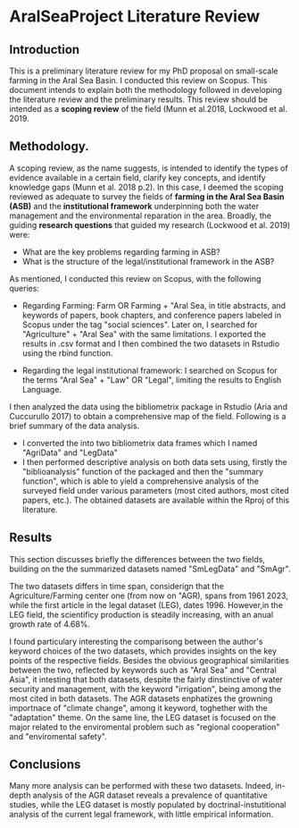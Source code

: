 # AralSeaProject Literature Review

## Introduction
This is a preliminary literature review for my PhD proposal on small-scale farming in the Aral Sea Basin. I conducted this review on Scopus. This document intends to explain both the methodology followed in developing the literature review and the preliminary results. This review should be intended as a **scoping review** of the field (Munn et al.2018, Lockwood et al. 2019.

## Methodology. 

A scoping review, as the name suggests, is intended to identify the types of evidence available in a certain field, clarify key concepts, and identify knowledge gaps (Munn et al. 2018 p.2). In this case, I deemed the scoping reviewed as adequate to survey the fields of **farming in the Aral Sea Basin (ASB)**  and the **institutional framework** underpinning both the water management and the environmental reparation in the area. Broadly, the guiding **research questions** that guided my research (Lockwood et al. 2019) were:

- What are the key problems regarding farming in ASB?
- What is the structure of the legal/institutional framework in the ASB?

As mentioned, I conducted this review on Scopus, with the following queries: 

- Regarding Farming: Farm OR Farming + "Aral Sea, in title abstracts, and keywords of papers, book chapters, and conference papers labeled in Scopus under the tag "social sciences". Later on, I searched for "Agriculture" + "Aral Sea" with the same limitations. I exported the results in .csv format and I then combined the two datasets in Rstudio using the rbind function.

- Regarding the legal institutional framework: I searched on Scopus for the terms "Aral Sea" + "Law" OR "Legal", limiting the results to English Language.

I then analyzed the data using the bibliometrix package in Rstudio (Aria and Cuccurullo 2017) to obtain a comprehensive map of the field. Following is a brief summary of the data analysis. 

- I converted the into two bibliometrix data frames which I named "AgriData" and "LegData"
- I then performed descriptive analysis on both data sets using, firstly the "biblioanalysis" function of the packaged and then the "summary function", which is able to yield a comprehensive analysis of the surveyed field under various parameters (most cited authors, most cited papers, etc.). The obtained datasets are available within the Rproj of this literature.

## Results

This section discusses briefly  the differences between the two fields, building on the the summarized datasets named "SmLegData" and "SmAgr".

The two datasets differs in time span, considerign that the Agriculture/Farming center one (from now on "AGR), spans from 1961 2023, while the first article in the legal dataset (LEG), dates 1996. However,in the LEG field, the scientificy production is steadily increasing, with an anual growth rate of 4.68%.

I found particulary interesting the comparisong between the author's keyword choices of the two datasets, which provides insights on the key points of the respective fields. Besides the obvious geographical similarities between the two, reflected by keywords such as "Aral Sea" and "Central Asia", it intesting that both datasets, despite the fairly dinstinctive of water security and management, with the keyword "irrigation", being among the most cited in both datasets. The AGR datasets enphatizes the growning importnace of "climate change", among it keyword, toghether with the "adaptation" theme. On the same line, the LEG dataset is focused on the major related to the enviromental problem such as "regional cooperation" and "enviromental safety". 

## Conclusions

Many more analysis can be performed with these two datasets. Indeed, in-depth analysis of the AGR dataset reveals a prevalence  of quantitative studies, while the LEG dataset is mostly populated by doctrinal-instutitional analysis of the current legal framework, with little empirical information.
















